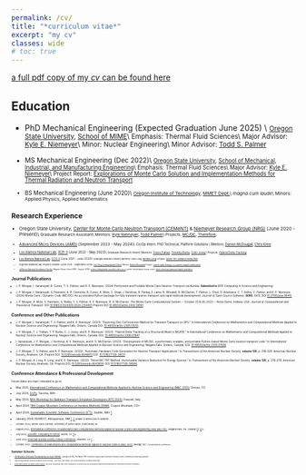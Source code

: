 ```yaml
---
permalink: /cv/
title: "*curriculum vitae*"
excerpt: "my cv"
classes: wide
# toc: true
---
```


[a full pdf copy of my *cv* can be found here](/assets/docs/cv.pdf)

## Education

* PhD Mechanical Engineering  (Expected Graduation June 2025) \\
<small> [Oregon State University](https://oregonstate.edu/), [School of MIME](https://engineering.oregonstate.edu/MIME)\\
        Emphasis: Thermal Fluid Sciences\\
        Major Advisor: [Kyle E. Niemeyer](https://niemeyer-research-group.github.io/)\\
        Minor: Nuclear Engineering\\
        Minor Advisor: [Todd S. Palmer](https://engineering.oregonstate.edu/people/todd-palmer)

* MS Mechanical Engineering (Dec 2022)\\
<small> [Oregon State University](https://oregonstate.edu/), [School of Mechanical, Industrial, and Manufacturing Engineering](https://engineering.oregonstate.edu/MIME)\\
        Emphasis: Thermal Fluid Sciences\\
        Major Advisor: [Kyle E. Niemeyer](https://niemeyer-research-group.github.io/)\\
        Project Report: [Explorations of Monte Carlo Solution and Implementation Methods for Thermal Radiation and Neutron Transport](/assets/docs/masters.pdf)

* BS Mechanical Engineering (June 2020)\\
<small> [Oregon Institute of Technology](https://www.oit.edu/), [MMET Dept.](https://www.oit.edu/academics/engineering-technology-management/mmet)\\
        *magna cum laude*\\
        Minors: Applied Physics, Applied Mathematics

## Research Experience

* Oregon State University, [Center for Monte Carlo Neutron Transport (CEMeNT)](https://cement-psaap.github.io/) & [Niemeyer Research Group (NRG)](https://niemeyer-research-group.github.io/) (June 2020 - Present)\\
<small> Graduate Research Assistant\\
        Mentors: [Kyle Niemeyer](https://niemeyer-research-group.github.io/), [Todd Palmer](https://engineering.oregonstate.edu/people/todd-palmer)\\
        Projects: [MC/DC](/_posts/mcdc_a.md), [Therefore](/work/therefore.md), 

* [Advanced Micro Devices (AMD)](https://www.amd.com/en.html) (September 2023 - May 2024)\\
<small> Co/Op Intern: PhD Technical; Platform Solutions \\
        Mentors: [Damon McDougall](https://www.linkedin.com/in/damon-mcdougall-726012132/), [Chris Kime](https://www.linkedin.com/in/chris-kime-070a84/)

* [Los Alamos National Lab](https://www.lanl.gov/), [XCP-3](https://www.lanl.gov/org/padwp/adx/computational-physics/xcp-3-monte-carlo/index.php) (June 2022 - May 2023)\\
<small> Graduate Research Intern\\
        Mentors: [Travis Trahan](https://www.linkedin.com/in/travis-trahan/), [Timothy Burke](https://orcid.org/0000-0003-2363-085X), [Colin Josey](https://orcid.org/0000-0002-3210-5806)\\
        Projects: [Hybrid Delta Tracking](/work/mcatk)

* [Los Alamos National Lab](https://www.lanl.gov/), [CCS-2](https://www.lanl.gov/org/ddste/aldsc/computer-computational-statistical-sciences/computational-physics-methods/index.php) (June 2021 - June 2022)\\
<small> Graduate Research Intern\\
        Mentors: Alex Long, [Kendra Long](https://orcid.org/0000-0003-2069-8103)\\
        Project: [Novel TRT Variance Reduction](/work/trt)

* Argonne National Lab, Physics Division (June 2019 - September 2019)\\
<small> [Lee Teng Undergraduate Fellow](https://www.anl.gov/aai/lee-teng-internship)\\
        Mentor: [Brahim Mustapha](https://www.anl.gov/profile/brahim-mustapha)\\
        Project: [cancer radio therapy x-y scanner magnet optimization](https://indico.fnal.gov/event/21420/session/4/material/3/0.pdf)

* [Jefferson National Accelerator Facility](https://www.jlab.org/), Magnet Group (June 2018 - August 2018)\\
<small> [Science Undergraduate Laboratory Intern (SULI)](https://science.osti.gov/wdts/suli)\\
        Mentor: Renuka Rajput-Goshal\\
        Project: [Super conducting quadrupole magnet optimization](https://education.jlab.org/ugresearch/18-13.html)

## Journal Publications

* J. P. Morgan, I. Variansyah, B. Cuneo, T. S. Palmer, and K. E. Niemeyer. (2024) Performant and Portable Monte Carlo Neutron Transport via Numba. **Submitted to** *IEEE Computing in Science and Engineering*.

* J. P. Morgan, I. Variansyah, S. Pasmann, K. B. Clements, B. Cuneo, A. Mote, C. Shaw, J. Northrop, R. Pankaj, E. Lame, B. Whewell, R. McClarren, T. Palmer, L. Chen, D. Anistratov, C. T. Kelley, C. Palmer, and K. E. Niemeyer. (2024) Monte Carlo / Dynamic Code (MC/DC): An accelerated Python package for fully transient neutron transport and rapid methods development. *Journal of Open Source Software*. **9(96)**, 6415. DOI [10.21105/joss.06415]( https://doi.org/10.21105/joss.06415).

* J. P. Morgan, A. Mote, S. Pasmann, G. Ridley, T. S. Palmer, K. E. Niemeyer, R. G. McClarren. The Monte Carlo Computational Summit -- October 25 & 26, 2023 -- Notre Dame, Indiana, USA. *Journal of Computational and Theoretical Transport*. DOI [10.1080/23324309.2024.2354401](https://doi.org/10.1080/23324309.2024.2354401) Preprint DOI [10.48550/arXiv.2402.08161](https://doi.org/10.48550/arXiv.2402.08161).

## Conference and Other Publications

* J. P. Morgan, I. Variansyah, T. S. Palmer, and K. E. Niemeyer. (2023). “Exploring One-Cell Inversion Method for Transient Transport on GPU.” In *International Conference on Mathematics and Computational Methods Applied to Nuclear Science and Engineering*. Niagara Falls, Ontario, Canada DOI: [10.48550/arXiv:2305.13555](https://doi.org/10.48550/arXiv.2305.13555).

* J. P. Morgan, T. J. Trahan, T. P. Burke, C. J. Josey, and K. E. Niemeyer. (2023). “Hybrid-Delta Tracking on a Structured Mesh in MCATK.” In *International Conference on Mathematics and Computational Methods Applied to Nuclear Science and Engineering*. Niagara Falls, Ontario, Canada. DOI: [10.48550/arXiv.2306.07847](https://doi.org/10.48550/arXiv.2306.07847).

* I. Variansyah, J. P. Morgan, J. Northrop, K. E. Niemeyer, and R. G. McClarren. (2023). “Development of MC/DC: a performant, scalable, and portable Python-based Monte Carlo neutron transport code.” In *International Conference on Mathematics and Computational Methods Applied to Nuclear Science and Engineering*. Niagara Falls, Ontario, Canada. DOI: [10.48550/arXiv:2305.07636](https://doi.org/10.48550/arXiv.2305.07636).

* J. P. Morgan, T. S. Palmer, and K. E. Niemeyer. (2022). “Automatic Hardware Code Generation for Neutron Transport Applications.” In *Transactions of the American Nuclear Society*, **volume 126**, p. 318–320. American Nuclear Society, Anaheim, CA. Preprint DOI: [10.5281/zenodo.6646813](https://doi.org/10.5281/zenodo.6646813) DOI: [10.13182/T126-38137](https://doi.org/10.13182/T126-38137).

*  J. P. Morgan, A. Long, K. Long, and K. E. Niemeyer. (2022). “Novel MC TRT Method: Vectorizable Variance Reduction for Energy Spectra.” In *Transactions of the American Nuclear Society*, **volume 126**, p. 276–278. American Nuclear Society, Anaheim, CA. Preprint DOI: [10.5281/zenodo.6643659](https://doi.org/10.5281/zenodo.6643659). DOI [10.13182/T126-38066](https://doi.org/10.13182/T126-38066).

## Conference Attendance & Professional Development
Future dates are trips I intended to go to.

* May 2025, [International Conference on Mathematics and Computational Methods Applied to Nuclear Science and Engineering (M&C 2025)](https://www.ans.org/meetings/mc2025/), Denver, CO

* July 2024, [SciPy](https://www.scipy2024.scipy.org/), Tacoma, WA*

* May 2024, [NEA Workshop for Radiation Transport Simulation Developers (RTS 2024)](https://www.oecd-nea.org/jcms/pl_90085/workshop-for-radiation-transport-simulation-developers-rts-2024?utm_source=mnb&utm_medium=email&utm_campaign=february2024), Frascati, Italy

* April 2024, [18th Copper Mountain Conference on Iterative Methods (SIAM)](https://grandmaster.colorado.edu/copper/2024/), Copper Mountain, CO*

* April 2024, [Sustainable Scientific Software Conference (S<sup>3</sup>C)](https://s3c.sandia.gov/), Seattle, WA* [1](https://zenodo.org/doi/10.5281/zenodo.10961826)

* January 2024, NUWEST, Albuquerque, NM [1](https://illinois-ceesd.github.io/nuwest/), [2](https://github.com/jpmorgan98/nuwest-mcdc-jpmorgan) <small> unable to attend due to weather

* October 2023, Monte Carlo Summit, University of Notre Dame, South Bend, IN

* August 2023, [International Conference on Mathematics and Computational Methods Applied to Nuclear Science and Engineering (ANS M&C Intl.)](https://mc2023.com/), Niagara Falls, ON, Canada \[[1](https://github.com/jpmorgan98/MandC2023-Therefore/blob/main/We3T5-4-JoannaPiperMorgan.pptx)\] \[[2](https://github.com/jpmorgan98/MandC2023-Therefore/blob/main/poster_presentation.pptx)\]*

* July 2022, [Scientific Computing in Python](https://conference.scipy.org/), Austin, TX \[[1](https://zenodo.org/record/6946791)]\*

* June 2022 [American Nuclear Society Annual Conference](https://www.ans.org/meetings/am2022/), Anaheim, CA [1](https://doi.org/10.2172/1821347).

* October 2021, [Conference on Mathematics and Computational Methods Applied to Nuclear Science (M&C 2021)](https://www.ans.org/meetings/mc2021/), Raleigh, NC \\
<small>*presented at conference

## Summer Schools

* [US Research Software Sustainability Institute (URSSI)](https://github.com/si2-urssi/winterschool-Jan2024), January 2024, Portland, OR\\
<small> Hosted at Oregon State University Portland Center\\
Attended as a teaching assistant

* High Energy Density Science Summer School (HEDS), July 2023, San Diego, CA\\
<small> Hosted at University of California San Diego

* [United States Particle Accelerator School (USPAS)](https://uspas.fnal.gov/), June 2018, Albuquerque, NM\\
<small> Course: *Fundamentals of Accelerator Physics and Technology with Simulations and Measurements Lab*\\
        Credit provided by University of New Mexico